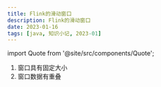 ```yaml
---
title: Flink的滑动窗口
description: Flink的滑动窗口
date: 2023-01-16
tags: [java, 知识小记, 2023-01]
---
```


import Quote from '@site/src/components/Quote';

> <Quote></Quote>

1. 窗口具有固定大小
2. 窗口数据有重叠
